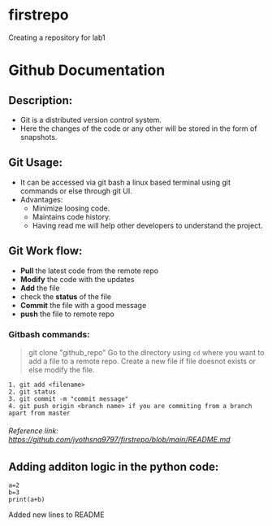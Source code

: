 # firstrepo
Creating a repository for lab1

# Github Documentation

## Description:
- Git is a distributed version control system. 
- Here the changes of the code or any other will be stored in the form of snapshots.

## Git Usage:
- It can be accessed via git bash a linux based terminal using git commands or else through git UI.
- Advantages:
  - Minimize loosing code.
  - Maintains code history.
  - Having read me will help other developers to understand the project.

## Git Work flow:
- **Pull** the latest code from the remote repo
- **Modify** the code with the updates
- **Add** the file
- check the **status** of the file
- **Commit** the file with a good message
- **push** the file to remote repo

### Gitbash commands:
> git clone "github_repo"
> Go to the directory using `cd` where you want to add a file to a remote repo.
> Create a new file if file doesnot exists or else modify the file.
```
1. git add <filename>
2. git status
3. git commit -m "commit message"
4. git push origin <branch name> if you are commiting from a branch apart from master
```

###### Reference link: https://github.com/jyothsna9797/firstrepo/blob/main/README.md

## Adding additon logic in the python code:
```
a=2
b=3
print(a+b)
```
Added new lines to README